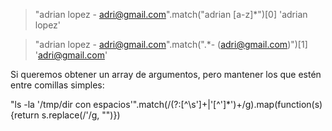 > "adrian lopez - adri@gmail.com".match("adrian [a-z]*")[0]
'adrian lopez'


> "adrian lopez - adri@gmail.com".match(".*- (adri@gmail.com)")[1]
'adri@gmail.com'


Si queremos obtener un array de argumentos, pero mantener los que estén entre comillas simples:

"ls -la '/tmp/dir con espacios'".match(/(?:[^\s']+|'[^']*')+/g).map(function(s) {return s.replace(/'/g, "")})

